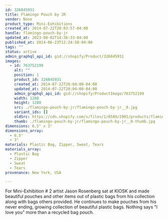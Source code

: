 ```yaml
---
id: 326845931
title: Flamingo Pouch by JR
vendor: None
product_type: Mini-Exhibitions
created_at: 2014-07-22T20:03:57-04:00
handle: flamingo-pouch-by-jr
updated_at: 2023-08-02T14:36:33-04:00
published_at: 2014-06-23T12:24:58-04:00
tags: ""
status: active
admin_graphql_api_id: gid://shopify/Product/326845931
images:
  - id: 763752199
    alt: ""
    position: 1
    product_id: 326845931
    created_at: 2014-07-22T20:04:00-04:00
    updated_at: 2014-07-22T20:04:00-04:00
    admin_graphql_api_id: gid://shopify/ProductImage/763752199
    width: 1280
    height: 1280
    src: ./flamingo-pouch-by-jr/flamingo-pouch-by-jr__0.jpg
    variant_ids: []
    oldSrc: https://cdn.shopify.com/s/files/1/0589/2901/products/flamingo_pouch.jpeg?v=1406073840
    thumb: ./flamingo-pouch-by-jr/flamingo-pouch-by-jr__0-thumb.jpg
dimensions: 6.5" x 3"
dimensions_array:
  - 6.5"
  - 3"
materials: Plastic Bag, Zipper, Sweat, Tears
materials_array:
  - Plastic Bag
  - Zipper
  - Sweat
  - Tears
provenance: New York, USA

---
```


For Mini-Exhibition # 2 artist Jason Rosenberg sat at KIOSK and made beautiful pouches and other items out of plastic bags from his collection along with bags others provided. He continues to make pouches from his never ending, growing collection of beautiful plastic bags. Nothing says "I love you" more than a recycled bag pouch.